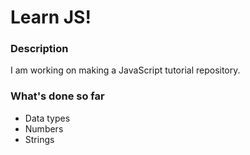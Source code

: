 # Learn JS!

### Description

I am working on making a JavaScript tutorial repository. 

### What's done so far

- Data types
- Numbers
- Strings
